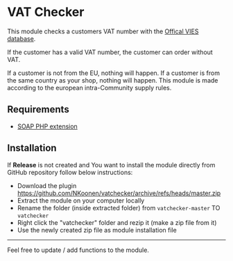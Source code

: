# VAT Checker

This module checks a customers VAT number with the
[Offical VIES database](https://ec.europa.eu/taxation_customs/vies/).

If the customer has a valid VAT number, the customer can order without VAT.

If a customer is not from the EU, nothing will happen.
If a  customer is from the same country as your shop, nothing will happen.
This module is made according to the european intra-Community supply rules.

## Requirements

- [SOAP PHP extension](https://www.php.net/manual/en/book.soap.php)


## Installation

If **Release** is not created and You want to install the module directly from GitHub repository follow below instructions:

* Download the plugin https://github.com/NKoonen/vatchecker/archive/refs/heads/master.zip
* Extract the module on your computer locally
* Rename the folder (inside extracted folder) from `vatchecker-master` TO `vatchecker`
* Right click the "vatchecker" folder and rezip it (make a zip file from it)
* Use the newly created zip file as module installation file

---

Feel free to update / add functions to the module.
